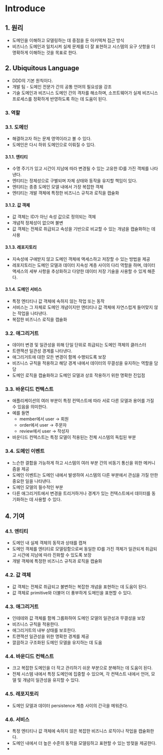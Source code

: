 # Introduce

## 1. 원리
- 도메인을 이해하고 모델링하는 데 중점을 둔 아키텍쳐 접근 방식
- 비즈니스 도메인과 일치시켜 실제 문제를 더 잘 표현하고 시스템의 요구 삿항을 더 명확하게 이해하는 것을 목표로 한다.

## 2. Ubiquitous Language
- DDD의 기본 원칙이다.
- 개발 팀 - 도메인 전문가 간의 공통 언어의 필요성을 강조
- 기술 도메인과 비즈니스 도메인 간의 격차를 해소하며, 소프트웨어가 실제 비즈니스 프로세스를 정확하게 반영하도록 하는 데 도움이 된다.

### 3. 역할

### 3.1. 도메인
- 해결하고자 하는 문제 영역이라고 볼 수 있다.
- 도메인은 다시 하위 도메인으로 이뤄질 수 있다.


#### 3.1.1. 엔티티
- 수명 주기가 있고 시간이 지남에 따라 변경될 수 있는 고유한 ID를 가진 객체를 나타낸다.
- 엔티티는 정체성으로 구별되며 자체 상태와 동작을 유지할 책임이 있다.
- 엔티티는 종종 도메인 모델 내에서 가장 복잡한 객체
- 엔티티는 개발 객체에 특정한 비즈니스 규칙과 로직을 캡슐화

#### 3.1.2. 값 객체
- 값 객체는 ID가 아닌 속성 값으로 정의되는 객체
- 개념적 정체성이 없으며 불변
- 값 객체는 전체로 취급되고 속성을 기반으로 비교할 수 있는 개념을 캡슐화하는 데 사용

#### 3.1.3. 레포지토리
- 지속성에 구애받지 않고 도메인 객체에 액세스하고 저장할 수 있는 방법을 제공
- 레포지토리는 도메인 모델과 데이터 지속성 계층 사이의 다리 역할을 하며, 데이터 액세스의 세부 사항을 추상화하고 다양한 데이터 저장 기술을 사용할 수 있게 해준다.

#### 3.1.4. 도메인 서비스
- 특정 엔티티나 값 객체에 속하지 않는 작업 또는 동작
- 서비스는 그 자체로 도메인 개념이지만 엔티티나 값 객체에 자연스럽게 들어맞지 않는 작업을 나타낸다.
- 복잡한 비즈니스 로직을 캡슐화

### 3.2. 애그리거트 
- 데이터 변경 및 일관성을 위해 단일 단위로 취급되는 도메인 객체의 클러스터
- 트랜잭션 일관성 경계를 나타낸다.
- 애그리거트에 대한 모든 변경이 함께 수행되도록 보장
- 비즈니스 규칙을 적용하고 해당 경계 내에서 데이터의 무결성을 유지하는 역할을 담당
- 도메인 로직을 캡슐화하고 도메인 모델과 상호 작용하기 위한 명확한 진입점


### 3.3. 바운디드 컨텍스트
- 애플리케이션의 여러 부분이 특정 컨텍스트에 따라 서로 다른 모델과 용어를 가질 수 있음을 의미한다.
- 예를 들면
  - member에서 user -> 회원
  - order에서 user -> 주문자
  - review에서 user -> 작성자
- 바운디드 컨텍스트는 특정 모델이 적용된는 전체 시스템의 독립된 부분

### 3.4. 도메인 이벤트
- 느슨한 결합을 가능하게 하고 시스템의 여러 부분 간의 비동기 통신을 위한 메커니즘을 제공
- 도메인 이벤트는 도메인 내에서 발생하여 시스템의 다른 부분에서 관심을 가질 만한 중요한 일을 나타낸다.
- 도메인 모델의 필수적인 부분
- 다른 애그리거트에서 변경을 트리거하거나 경계가 있는 컨텍스트에서 데이터를 동기화하는 데 사용할 수 있다.

## 4. 기여

### 4.1. 엔티티
- 도메인 내 실제 객체의 동작과 상태를 캡쳐
- 도메인 객체를 엔티티로 모델링함으로써 동일한 ID를 가진 객체가 일관되게 취급되고 시간에 지남에 따라 진화할 수 있도록 보장
- 개발 객체에 특정한 비즈니스 규칙과 로직을 캡슐화

### 4.2. 값 객체
- 값 객체는 전체로 취급되고 불변하는 복잡한 개념을 표현하는 데 도움이 된다.
- 값 객체로 primitive와 더불어 더 풍부하게 도메인을 표현할 수 있다.

### 4.3. 애그리거트
- 인테테와 값 객체를 함께 그룹화하여 도메인 모델의 일관성과 무결성을 보장
- 비즈니스 규칙을 적용한다.
- 애그리거트의 내부 상태를 보호한다.
- 트랜잭션 일관성을 위한 명확한 경계를 제공
- 깔끔하고 구조화된 도메인 모델을 유지하는 데 도움

### 4.4. 바운디드 컨텍스트
- 크고 복잡한 도메인을 더 작고 관리하기 쉬운 부분으로 분해하는 데 도움이 된다.
- 전체 시스템 내에서 특정 도메인에 집중할 수 있으며, 각 컨텍스트 내에서 언어, 모델 및 개념이 일관성을 유지할 수 있다.

### 4.5. 레포지토리
- 도메인 모델과 데이터 persistence 계층 사이의 간극을 메워준다.

### 4.6. 서비스
- 특정 엔티티나 값 객체에 속하지 않은 복잡한 비즈니스 로직이나 작업을 캡슐화한다.
- 도메인 내에서 더 높은 수준의 동작을 모델링하고 표현할 수 있는 방젖을 제공한다.
- 